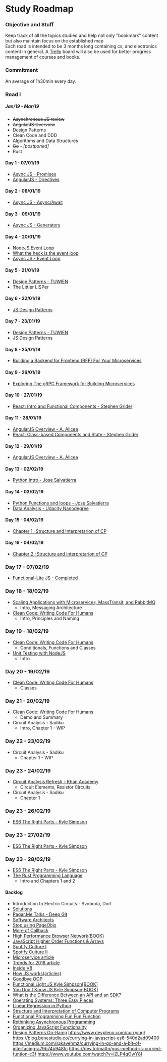 # Study Roadmap

### Objective and Stuff

Keep track of all the topics studied and help not only "bookmark" content but also maintain focus on the established map</br>
Each road is intended to be 3 months long containing cs, and electronics content in general.
A [Trello](https://trello.com) board will also be used for better progress management of courses and books.

### Commitment

An average of 1h30min every day.

### Road I

##### _Jan/19 - Mar/19_

- ~~Asynchronous JS review~~
- ~~AngularJS Overview~~
- Design Patterns
- Clean Code and DDD
- Algorithms and Data Structures
- ~~Go~~ - *[postponed]*
- Rust

#### Day 1 - 07/01/19

- [Async JS - Promises](https://www.udemy.com/asynchronous-javascript/)
- [AngularJS - Directives](https://www.udemy.com/learn-angularjs/)

#### Day 2 - 08/01/19

- [Async JS - Async/Await](https://www.udemy.com/asynchronous-javascript/)

#### Day 3 - 09/01/19

- [Async JS - Generators](https://www.udemy.com/asynchronous-javascript/)

#### Day 4 - 20/01/19

- [NodeJS Event Loop](https://www.youtube.com/watch?v=PNa9OMajw9w)
- [What the heck is the event loop](https://www.youtube.com/watch?v=8aGhZQkoFbQ)
- [Async JS - Event Loop](https://www.udemy.com/asynchronous-javascript/)

#### Day 5 - 21/01/19

- [Design Patterns - TUWIEN](http://best-practice-software-engineering.ifs.tuwien.ac.at/patterns.html)
- The Littler LISPer

#### Day 6 - 22/01/19

- [JS Design Patterns](https://addyosmani.com/resources/essentialjsdesignpatterns/book/)

#### Day 7 - 23/01/19

- [Design Patterns - TUWIEN](http://best-practice-software-engineering.ifs.tuwien.ac.at/patterns.html)
- [JS Design Patterns](https://addyosmani.com/resources/essentialjsdesignpatterns/book/)

#### Day 8 - 25/01/19

- [Building a Backend for Frontend (BFF) For Your Microservices](https://nordicapis.com/building-a-backend-for-frontend-shim-for-your-microservices/)

#### Day 9 - 26/01/19

- [Exploring The gRPC Framework for Building Microservices](https://nordicapis.com/exploring-the-grpc-framework-for-building-microservices/)

#### Day 10 - 27/01/19

- [React: Intro and Functional Components - Stephen Grider](https://www.udemy.com/react-redux/)

#### Day 11 - 28/01/19

- [AngularJS Overview - A. Alicea](https://www.udemy.com/learn-angularjs/)
- [React: Class-based Components and State - Stephen Grider](https://www.udemy.com/react-redux/)

#### Day 12 - 29/01/19

- [AngularJS Overview - A. Alicea](https://www.udemy.com/learn-angularjs/)

#### Day 13 - 02/02/19

- [Python Intro - Jose Salvatierra](https://www.udemy.com/the-complete-python-course/)

#### Day 14 - 03/02/19

- [Python Functions and loops - Jose Salvatierra](https://www.udemy.com/the-complete-python-course/)
- [Data Analysis - Udacity Nanodegree](https://classroom.udacity.com/nanodegrees/nd008-br/)

#### Day 15 - 04/02/19

- [Chapter 1 -Structure and Interpretarion of CP](https://web.mit.edu/alexmv/6.037/sicp.pdf)

#### Day 16 - 04/02/19

- [Chapter 2 -Structure and Interpretarion of CP](https://web.mit.edu/alexmv/6.037/sicp.pdf)

### Day 17 - 07/02/19

- [Functional-Lite JS - Completed](https://app.pluralsight.com/library/courses/functional-lite-javascript/table-of-contents)

### Day 18 - 18/02/19

- [Scaling Applications with Microservices, MassTransit, and RabbitMQ](https://app.pluralsight.com/library/courses/masstransit-rabbitmq-scaling-microservices/table-of-contents)
  - Intro, Messaging Architecture
- [Clean Code: Writing Code For Humans](https://app.pluralsight.com/library/courses/writing-clean-code-humans/table-of-contents)
  - Intro, Principles and Naming

### Day 19 - 18/02/19

- [Clean Code: Writing Code For Humans](https://app.pluralsight.com/library/courses/writing-clean-code-humans/table-of-contents)
  - Conditionals, Functions and Classes
- [Unit Testing with NodeJS](https://app.pluralsight.com/library/courses/unit-testing-nodejs/table-of-contents)
  - Intro

### Day 20 - 19/02/19

- [Clean Code: Writing Code For Humans](https://app.pluralsight.com/library/courses/writing-clean-code-humans/table-of-contents)
  - Classes

### Day 21 - 20/02/19

- [Clean Code: Writing Code For Humans](https://app.pluralsight.com/library/courses/writing-clean-code-humans/table-of-contents)
  - Demo and Summary
- Circuit Analysis - Sadiku
  - Intro, Chapter 1 - WIP

### Day 22 - 23/02/19

- Circuit Analysis - Sadiku
  - Chapter 1 - WIP

### Day 23 - 24/02/19

- [Circuit Analysis Refresh - Khan Academy](https://www.khanacademy.org/science/electrical-engineering/ee-circuit-analysis-topic)
  - Circuit Elements, Resistor Circuits
- Circuit Analysis - Sadiku
  - Chapter 1

### Day 23 - 26/02/19

- [ES6 The Right Parts - Kyle Simpson](https://www.pluralsight.com/courses/es6-the-right-parts)

### Day 23 - 27/02/19

- [ES6 The Right Parts - Kyle Simpson](https://www.pluralsight.com/courses/es6-the-right-parts)

### Day 23 - 28/02/19

- [ES6 The Right Parts - Kyle Simpson](https://www.pluralsight.com/courses/es6-the-right-parts)
- [The Rust Programming Language](https://doc.rust-lang.org/stable/book/)
  - Intro and Chapters 1 and 2

#### Backlog

- Introduction to Electric Circuits - Svoboda, Dorf
- [Solutions](http://www.chegg.com/homework-help/introduction-to-electric-circuits-9th-edition-chapter-1.dp-solutions-9781118477502)
- [Pagar.Me Talks - Deep Git](https://www.youtube.com/watch?v=H2j7e81J798)
- [Software Architects](https://medium.com/@nvashanin/types-of-software-architects-aa03e359d192)
- [Stop using PageObjs](https://www.cypress.io/blog/2019/01/03/stop-using-page-objects-and-start-using-app-actions/)
- [More of Callback](http://javascriptissexy.com/understand-javascript-callback-functions-and-use-them/)
- [High Performance Browser Network(BOOK)](https://hpbn.co/)
- [JavaScript Higher Order Functions & Arrays](https://www.youtube.com/watch?v=rRgD1yVwIvE)
- [Spotify Culture I](https://www.youtube.com/watch?v=4GK1NDTWbkY)
- [Spotify Culture II](https://www.youtube.com/watch?v=rzoyryY2STQ)
- [Microservice article](https://hackernoon.com/monolith-vs-microservice-vs-serverless-the-real-winner-the-developer-8aae6042fb48)
- [Trends for 2018 article](https://hackernoon.com/5-technology-trends-to-learn-in-2018-if-you-want-a-great-career-caf2e2318ab)
- [Inside V8](https://blog.sessionstack.com/how-javascript-works-inside-the-v8-engine-5-tips-on-how-to-write-optimized-code-ac089e62b12e)
- [How JS works(articles)](https://blog.sessionstack.com/@zlatkov)
- [Goodbye OOP](https://medium.com/@cscalfani/goodbye-object-oriented-programming-a59cda4c0e53)
- [Functional Light JS Kyle Simpson\[BOOK\]](https://github.com/getify/Functional-Light-JS)
- [You Don't Know JS Kyle Simpson\[BOOK\]](https://github.com/getify/You-Dont-Know-JS)
- [What is the Difference Between an API and an SDK?](https://nordicapis.com/what-is-the-difference-between-an-api-and-an-sdk/)
- [Operating Systems: Three Easy Pieces](http://pages.cs.wisc.edu/~remzi/OSTEP/)
- [Linear Regression in Python](https://towardsdatascience.com/simple-and-multiple-linear-regression-in-python-c928425168f9)
- [Structure and Interpretation of Computer Programs](https://web.mit.edu/alexmv/6.037/sicp.pdf)
- [Functional Programming Fun Fun Function](https://www.youtube.com/playlist?list=PL0zVEGEvSaeEd9hlmCXrk5yUyqUag-n84)
- [Rethinking Asynchronous Programming](https://app.pluralsight.com/library/courses/rethinking-asynchronous-programming/table-of-contents)
- [Organizing JavaScript Functionality](https://app.pluralsight.com/library/courses/organizing-javascript-functionality/table-of-contents)
- [Design Patterns On-Ramp](https://app.pluralsight.com/library/courses/design-patterns-on-ramp/table-of-contents)
  https://www.devpleno.com/currying/
  https://blog.benestudio.co/currying-in-javascript-es6-540d2ad09400
  https://medium.com/@kavehmz/currying-in-go-and-a-bit-of-interfacing-a79b74b948fc
  https://dev.to/mattn/gos-method-is-curried-funtion-c3f
  https://www.youtube.com/watch?v=iZLP4qOwY8I
